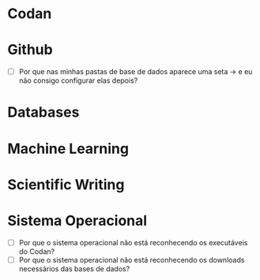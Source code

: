 # Codan

# Github
-[ ] Por que nas minhas pastas de base de dados aparece uma seta -> e eu não consigo configurar elas depois?

# Databases

# Machine Learning

# Scientific Writing

# Sistema Operacional

- [ ] Por que o sistema operacional não está reconhecendo os executáveis do Codan?
- [ ] Por que o sistema operacional não está reconhecendo os downloads necessários das bases de dados?

